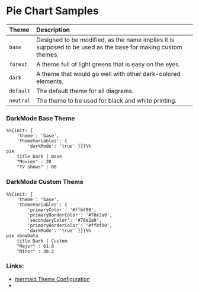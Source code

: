 # Pie Chart Samples

| Theme    | Description |
| :----    |  :--------- |
| `base`    |  Designed to be modified, as the name implies it is supposed to be used as the base for making custom themes. |
| `forest`  |  A theme full of light greens that is easy on the eyes. |
| `dark`    |  A theme that would go well with other dark-colored elements. |
| `default` |  The default theme for all diagrams. |
| `neutral` |  The theme to be used for black and white printing. |


### DarkMode Base Theme
```mermaid
%%{init: {
    'theme': 'base',
    'themeVariables': {
        'darkMode': 'true' }}}%%
pie
    title Dark | Base
    "Movies" : 20
    "TV shows" : 80
```

### DarkMode Custom Theme
```mermaid
%%{init: {
    'theme': 'base',
    'themeVariables': {
        'primaryColor': '#ffbf00',
        'primaryBorderColor': '#78e2a0',
        'secondaryColor': '#78e2a0',
        'primaryBorderColor': '#ffbf00',
        'darkMode': 'true' }}}%%
pie showData
    title Dark | Custom
    "Major" : 61.8
    "Minor" : 38.2
```

### Links:
- [mermaid Theme Configuration](https://mermaid-js.github.io/mermaid/#/theming)
- 

